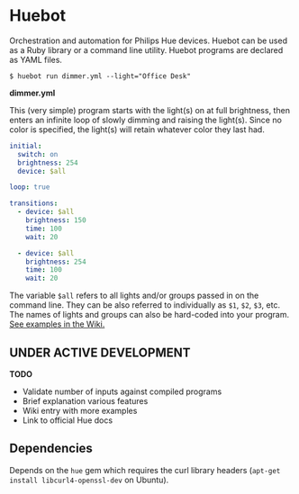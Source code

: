 # Huebot

Orchestration and automation for Philips Hue devices. Huebot can be used as a Ruby library or a command line utility. Huebot programs are declared as YAML files.

    $ huebot run dimmer.yml --light="Office Desk"

**dimmer.yml**

This (very simple) program starts with the light(s) on at full brightness, then enters an infinite loop of slowly dimming and raising the light(s). Since no color is specified, the light(s) will retain whatever color they last had.

```yaml
initial:
  switch: on
  brightness: 254
  device: $all

loop: true

transitions:
  - device: $all
    brightness: 150
    time: 100
    wait: 20

  - device: $all
    brightness: 254
    time: 100
    wait: 20
```

The variable `$all` refers to all lights and/or groups passed in on the command line. They can be also referred to individually as `$1`, `$2`, `$3`, etc. The names of lights and groups can also be hard-coded into your program. [See examples in the Wiki.](https://github.com/jhollinger/huebot/wiki)

## UNDER ACTIVE DEVELOPMENT

**TODO**

* Validate number of inputs against compiled programs
* Brief explanation various features
* Wiki entry with more examples
* Link to official Hue docs

## Dependencies

Depends on the `hue` gem which requires the curl library headers (`apt-get install libcurl4-openssl-dev` on Ubuntu).
